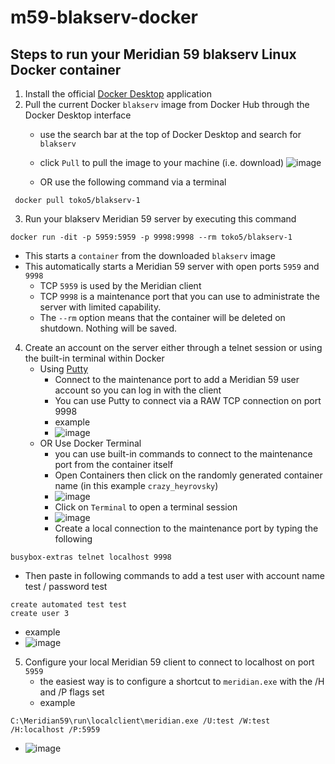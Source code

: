# m59-blakserv-docker


## Steps to run your Meridian 59 blakserv Linux Docker container
1. Install the official [Docker Desktop](https://www.docker.com/products/docker-desktop/) application
2. Pull the current Docker `blakserv` image from Docker Hub through the Docker Desktop interface
   - use the search bar at the top of Docker Desktop and search for `blakserv`
   - click `Pull` to pull the image to your machine (i.e. download)
![image](https://github.com/adrienlaws/m59-blakserv-docker/assets/4023541/ea8fc7bf-798d-4656-9245-583789d397f2)

   - OR use the following command via a terminal
```
 docker pull toko5/blakserv-1
```
3. Run your blakserv Meridian 59 server by executing this command

```
docker run -dit -p 5959:5959 -p 9998:9998 --rm toko5/blakserv-1
```
   - This starts a `container` from the downloaded `blakserv` image
   - This automatically starts a Meridian 59 server with open ports `5959` and `9998`
      - TCP `5959` is used by the Meridian client
      - TCP `9998` is a maintenance port that you can use to administrate the server with limited capability.
      - The `--rm` option means that the container will be deleted on shutdown.  Nothing will be saved.
4. Create an account on the server either through a telnet session or using the built-in terminal within Docker
   - Using [Putty](https://www.chiark.greenend.org.uk/~sgtatham/putty/latest.html)
      - Connect to the maintenance port to add a Meridian 59 user account so you can log in with the client
      - You can use Putty to connect via a RAW TCP connection on port 9998
      - example
      - ![image](https://github.com/adrienlaws/m59-blakserv-docker/assets/4023541/f609ccba-09c5-47df-b2eb-ed9c54cb8c63)
   - OR Use Docker Terminal
      - you can use built-in commands to connect to the maintenance port from the container itself
      - Open Containers then click on the randomly generated container name (in this example `crazy_heyrovsky`)
      - ![image](https://github.com/adrienlaws/m59-blakserv-docker/assets/4023541/61d30cd5-152d-4309-a570-cd44de19791f)
      - Click on `Terminal` to open a terminal session
      - ![image](https://github.com/adrienlaws/m59-blakserv-docker/assets/4023541/e44fc83a-fbfd-4022-bbfc-98b320923223)
      - Create a local connection to the maintenance port by typing the following
```
busybox-extras telnet localhost 9998
```
   - Then paste in following commands to add a test user with account name test / password test
```
create automated test test
create user 3 
```
   - example
   - ![image](https://github.com/adrienlaws/m59-blakserv-docker/assets/4023541/09d02cbc-31b4-4548-8266-662f53c4c8d4)

5. Configure your local Meridian 59 client to connect to localhost on port `5959`
   - the easiest way is to configure a shortcut to `meridian.exe` with the /H and /P flags set
   - example
```
C:\Meridian59\run\localclient\meridian.exe /U:test /W:test /H:localhost /P:5959
```
   - ![image](https://github.com/adrienlaws/m59-blakserv-docker/assets/4023541/85e5491e-bc25-43ec-bf8d-b448a8138a05)

